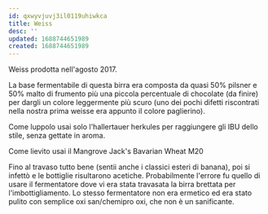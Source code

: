 ```yaml
---
id: qxwyvjuvj3il0119uhiwkca
title: Weiss
desc: ''
updated: 1688744651989
created: 1688744651989
---
```

Weiss prodotta nell'agosto 2017.

La base fermentabile di questa birra era composta da quasi 50% pilsner e 50% malto di frumento più una piccola percentuale di chocolate (da finire) per dargli un colore leggermente più scuro (uno dei pochi difetti riscontrati nella nostra prima weisse era appunto il colore paglierino).

Come luppolo usai solo l'hallertauer herkules per raggiungere gli IBU dello stile, senza gettate in aroma.

Come lievito usai il Mangrove Jack's Bavarian Wheat M20

Fino al travaso tutto bene (sentii anche i classici esteri di banana), poi si infettò e le bottiglie risultarono acetiche. Probabilmente l'errore fu quello di usare il fermentatore dove vi era stata travasata la birra brettata per l'imbottigliamento. Lo stesso fermentatore non era ermetico ed era stato pulito con semplice oxi san/chemipro oxi, che non è un sanificante.


